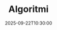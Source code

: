 ---
type: lecture
date: 2025-09-22T10:30:00
title: Algoritmi
lecture_type: Lezione
thumbnail: /static_files/presentations/lec.jpg
links:
- url: https://github.com/Informatica-per-le-biotecnologie-UniPI/web25/blob/teaching/algoritmica/1.pdf
  name: slides
- url: https://colab.research.google.com/github/Informatica-per-le-biotecnologie-UniPI/web25/blob/teaching/algoritmica/weights.ipynb
  name: notebook
hide_from_announcments: true
---